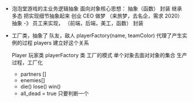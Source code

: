 - 泡泡堂游戏的主业务逻辑抽象
  面向对象核心思想： 抽象（函数） 封装 继承 多态
  把实现细节抽象起来 创业 
  CEO 做梦 （来旅梦，去名企，需求 2020）
  抽象 -》 员工来实现， （前端，后端，美工，函数） 封装
- 工厂类，抽象了 队友，敌人
  playerFactory(name, teamColor) 代理了产生实例的过程
  players 建立好这个关系

  Player 玩家类
  playerFactory 类 工厂的模式
  单个对象去面对对象的集合 生产过程，工厂化
  - partners []
  - enemies[]
  - die()
    lose()
    win()
  - all_dead = true 只要判断一个
    
